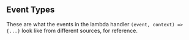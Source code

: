 ## Event Types
These are what the events in the lambda handler `(event, context) => {...}` look like from different sources, for reference.